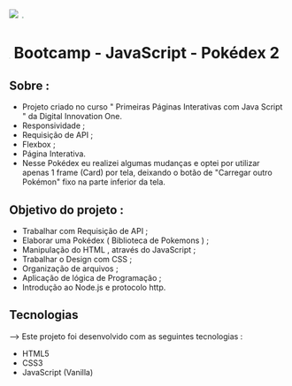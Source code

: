 # ![](https://archives.bulbagarden.net/media/upload/4/4b/Pok%C3%A9dex_logo.png)                  <img src="https://www.pokemon.com/static-assets/app/static3/img/og-default-image.jpeg" style="zoom:20%;" />

# <img src="https://i.pinimg.com/564x/15/61/dc/1561dcb8a19ad8e6d4417b29f8c38161--pokemon-svg-files-free-pokemon-font-free.jpg" style="zoom:10%;" />   Bootcamp - JavaScript - Pokédex 2



##  Sobre :

+ Projeto criado no curso " Primeiras Páginas Interativas com Java Script " da Digital Innovation One.
+ Responsividade ;
+ Requisição de API ;
+ Flexbox ;
+ Página Interativa.
+ Nesse Pokédex eu realizei algumas mudanças e optei por utilizar apenas 1 frame (Card) por tela, deixando o botão de "Carregar outro Pokémon" fixo na parte inferior da tela.



## Objetivo do projeto :

+ Trabalhar com Requisição de API ;
+ Elaborar uma Pokédex ( Biblioteca de Pokemons ) ;
+ Manipulação do HTML , através do JavaScript ;
+ Trabalhar o Design com CSS ;
+ Organização de arquivos ;
+ Aplicação de lógica de Programação ;
+ Introdução ao Node.js e protocolo http.



## Tecnologias

--> Este projeto foi desenvolvido com as seguintes tecnologias :

  - HTML5
  - CSS3
  - JavaScript (Vanilla)